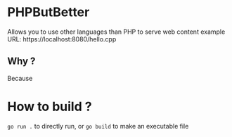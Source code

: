 # PHPButBetter

Allows you to use other languages than PHP to serve web content
example URL: https://localhost:8080/hello.cpp

## Why ?

Because

# How to build ?
`go run .` to directly run, or `go build` to make an executable file

